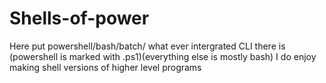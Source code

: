 # Shells-of-power
Here put powershell/bash/batch/ what ever intergrated CLI there is (powershell is marked with .ps1)(everything else is mostly bash)
I do enjoy making shell versions of higher level programs
